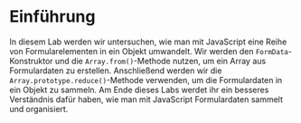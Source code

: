 # Einführung

In diesem Lab werden wir untersuchen, wie man mit JavaScript eine Reihe von Formularelementen in ein Objekt umwandelt. Wir werden den `FormData`-Konstruktor und die `Array.from()`-Methode nutzen, um ein Array aus Formulardaten zu erstellen. Anschließend werden wir die `Array.prototype.reduce()`-Methode verwenden, um die Formulardaten in ein Objekt zu sammeln. Am Ende dieses Labs werdet ihr ein besseres Verständnis dafür haben, wie man mit JavaScript Formulardaten sammelt und organisiert.
